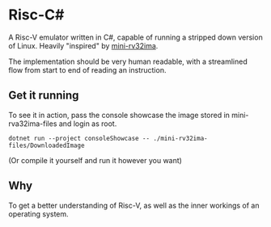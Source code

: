 # Risc-C#

A Risc-V emulator written in C#, capable of running a stripped down version of Linux. Heavily "inspired" by [mini-rv32ima](https://github.com/cnlohr/mini-rv32ima).

The implementation should be very human readable, with a streamlined flow from start to end of reading an instruction.

## Get it running

To see it in action, pass the console showcase the image stored in mini-rva32ima-files and login as root.

`dotnet run --project consoleShowcase -- ./mini-rv32ima-files/DownloadedImage`

(Or compile it yourself and run it however you want)

## Why

To get a better understanding of Risc-V, as well as the inner workings of an operating system.